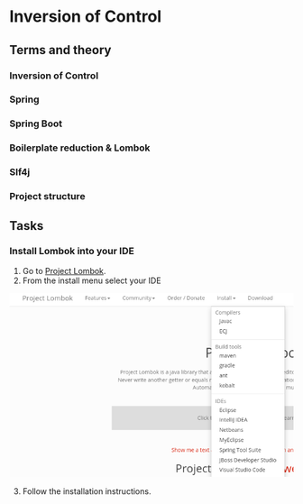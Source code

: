 # Inversion of Control

## Terms and theory

### Inversion of Control

### Spring

### Spring Boot

### Boilerplate reduction & Lombok

### Slf4j

### Project structure

## Tasks

### Install Lombok into your IDE

1. Go to [Project Lombok](https://projectlombok.org/).
2. From the install menu select your IDE

![Lombok](img/installLombok.png)

3. Follow the installation instructions.